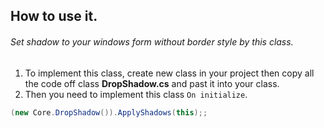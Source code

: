 ## How to use it.

###### Set shadow to your windows form without border style by this class.
1. To implement this class, create new class in your project then copy all the code off class **DropShadow.cs** and past it into your class.
2. Then you need to implement this class `On initialize`.
```csharp
(new Core.DropShadow()).ApplyShadows(this);;
 ```
